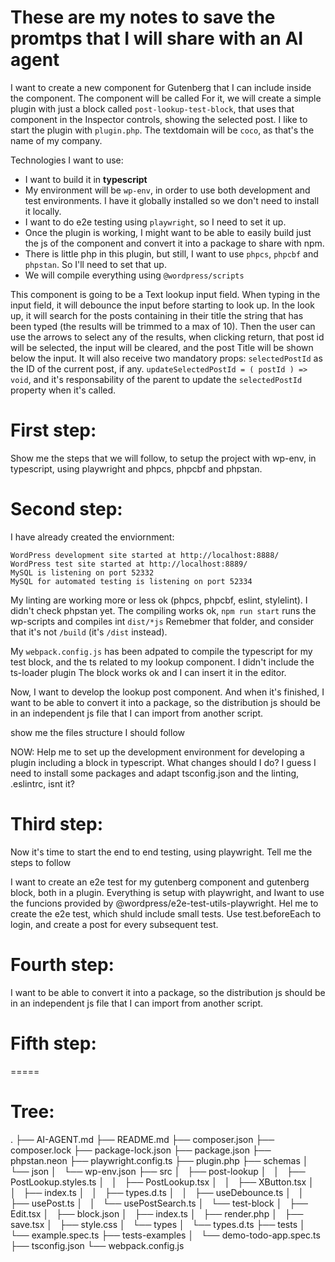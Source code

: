 # These are my notes to save the promtps that I will share with an AI agent

I want to create a new component for Gutenberg that I can include inside the <InspectorControls> component.
The component will be called <PostLookup />
For it, we will create a simple plugin with just a block called `post-lookup-test-block`, that uses that component in the Inspector controls, showing the selected post.
I like to start the plugin with `plugin.php`.
The textdomain will be `coco`, as that's the name of my company.

Technologies I want to use:

-   I want to build it in **typescript**
-   My environment will be `wp-env`, in order to use both development and test environments. I have it globally installed so we don't need to install it locally.
-   I want to do e2e testing using `playwright`, so I need to set it up.
-   Once the plugin is working, I might want to be able to easily build just the js of the component and convert it into a package to share with npm.
-   There is little php in this plugin, but still, I want to use `phpcs`, `phpcbf` and `phpstan`. So I'll need to set that up.
-   We will compile everything using `@wordpress/scripts`

This component is going to be a Text lookup input field. When typing in the input field, it will debounce the input before starting to look up. In the look up, it will search for the posts containing in their title the string that has been typed (the results will be trimmed to a max of 10). Then the user can use the arrows to select any of the results, when clicking return, that post id will be selected, the input will be cleared, and the post Title will be shown below the input.
It will also receive two mandatory props:
`selectedPostId` as the ID of the current post, if any.
`updateSelectedPostId = ( postId ) => void`, and it's responsability of the parent to update the `selectedPostId` property when it's called.

# First step:

Show me the steps that we will follow, to setup the project with wp-env, in typescript, using playwright and phpcs, phpcbf and phpstan.

# Second step:

I have already created the enviornment:

```
WordPress development site started at http://localhost:8888/
WordPress test site started at http://localhost:8889/
MySQL is listening on port 52332
MySQL for automated testing is listening on port 52334
```

My linting are working more or less ok (phpcs, phpcbf, eslint, stylelint). I didn't check phpstan yet.
The compiling works ok, `npm run start` runs the wp-scripts and compiles int `dist/*js`
Remebmer that folder, and consider that it's not `/build` (it's `/dist` instead).

My `webpack.config.js` has been adpated to compile the typescript for my test block, and the ts related to my lookup component.
I didn't include the ts-loader plugin
The block works ok and I can insert it in the editor.

Now, I want to develop the lookup post component. And when it's finished, I want to be able to convert it into a package, so the distribution js should be in an independent js file that I can import from another script.

show me the files structure I should follow

NOW: Help me to set up the development environment for developing a plugin including a block in typescript. What changes should I do? I guess I need to install some packages and adapt tsconfig.json and the linting, .eslintrc, isnt it?

# Third step:

Now it's time to start the end to end testing, using playwright.
Tell me the steps to follow

I want to create an e2e test for my gutenberg component and gutenberg block, both in a plugin. Everything is setup with playwright, and Iwant to use the funcions provided by @wordpress/e2e-test-utils-playwright. Hel me to create the e2e test, which shuld include small tests. Use  test.beforeEach to login, and create a post for every subsequent test.

# Fourth step:

I want to be able to convert it into a package, so the distribution js should be in an independent js file that I can import from another script.

# Fifth step:



=====

# Tree:

.
├── AI-AGENT.md
├── README.md
├── composer.json
├── composer.lock
├── package-lock.json
├── package.json
├── phpstan.neon
├── playwright.config.ts
├── plugin.php
├── schemas
│   └── json
│       └── wp-env.json
├── src
│   ├── post-lookup
│   │   ├── PostLookup.styles.ts
│   │   ├── PostLookup.tsx
│   │   ├── XButton.tsx
│   │   ├── index.ts
│   │   ├── types.d.ts
│   │   ├── useDebounce.ts
│   │   ├── usePost.ts
│   │   └── usePostSearch.ts
│   └── test-block
│       ├── Edit.tsx
│       ├── block.json
│       ├── index.ts
│       ├── render.php
│       ├── save.tsx
│       ├── style.css
│       └── types
│           └── types.d.ts
├── tests
│   └── example.spec.ts
├── tests-examples
│   └── demo-todo-app.spec.ts
├── tsconfig.json
└── webpack.config.js